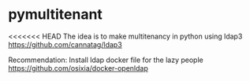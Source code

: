 # pymultitenant

<<<<<<< HEAD
The idea is to make multitenancy in python using ldap3 https://github.com/cannatag/ldap3


Recommendation: Install ldap docker file for the lazy people https://github.com/osixia/docker-openldap
